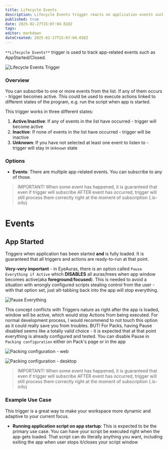 ```yaml
---
title: Lifecycle Events
description: Lifecycle Events trigger reacts on application events such as AppStarted/AppClosed
published: true
date: 2025-02-27T15:07:04.010Z
tags: 
editor: markdown
dateCreated: 2025-02-27T15:07:04.010Z
---
```


`**Lifecycle Events**` trigger is used to track app-related events such as AppStarted/Closed.

![Lifecycle Events Trigger](https://s3.eyeauras.net/media/2025/02/NVIDIA_Overlay_mrej2NiRxEGWybKN.png)

### **Overview**
You can subscribe to one or more events from the list. If any of them occurs - trigger becomes active.
This could be used to execute actions linked to different states of the program, e.g. run the script when app is started.

This trigger works in three different states:
1.  **Active**/**Inactive**: If any of events in the list have occurred - trigger will become active
2.  **Inactive**: If none of events in the list have occurred - trigger will be inactive
3.  **Unknown**: If you have not selected at least one event to listen to - trigger will stay in `Unknown` state

### **Options**

-   **Events**: There are multiple app-related events. You can subscribe to any of those. 

> IMPORTANT! When some event has happened, it is guaranteed that even if trigger will subscribe AFTER event has occurred, trigger will still process them correctly right at the moment of subscription
{.is-info}


# **Events**

## App Started
Triggers when application has been started **and** is fully loaded. It is guaranteed that all triggers and actions are ready-to-run at that point.

**Very-very important** - in EyeAuras, there is an option called `Pause Everything if Active` which **DISABLES** all auras/trees when app window becomes active(aka **foreground**/**focused**).
This is needed to avoid a situation with wrongly configured scripts stealing control from the user - with that option set, just alt-tabbing back into the app will stop everything.

![Pause Everything](https://s3.eyeauras.net/media/2025/02/NVIDIA_Overlay_Rfv0Ke9HBt2WiKd7.png)

This concept conflicts with Triggers nature as right after the app is loaded, window will be active, which would stop Actions from being executed. 
For normal development process, I would recommend to not touch this option as it could really save you from troubles. 
BUT! For Packs, having Pause disabled seems like a totally valid choice - it is expected that at that point everything is already configured and tested. 
You can disable Pause in `Packing configuration` either on Pack's page or in the app

![Packing configuration - web](https://s3.eyeauras.net/media/2025/02/NVIDIA_Overlay_Ki4uH7viSSvyQ07p.png)

![Packing configuration - desktop](https://s3.eyeauras.net/media/2025/02/NVIDIA_Overlay_VGeE1h6tXZrwM8BB.png)

> IMPORTANT! When some event has happened, it is guaranteed that even if trigger will subscribe AFTER event has occurred, trigger will still process them correctly right at the moment of subscription
{.is-info}

### **Example Use Case**

This trigger is a great way to make your workspace more dynamic and adaptive to your current focus. 

-   **Running application script on app startup**: This is expected to be the primary use case. You can have your script be executed right when the app gets loaded. That script can do literally anything you want, including exiting the app when user stops it/closes your script window